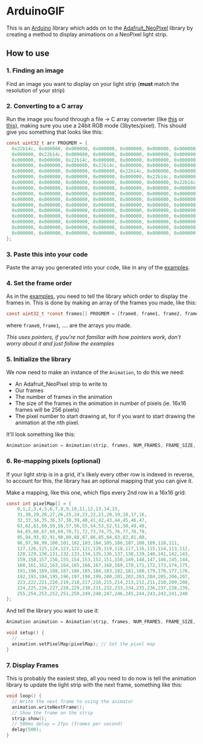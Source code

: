 # ArduinoGIF

This is an [Arduino](https://www.arduino.cc/) library which adds on to the [Adafruit_NeoPixel](https://github.com/adafruit/Adafruit_NeoPixel) library by creating a method to display animations on a NeoPixel light strip. 

## How to use

### 1. Finding an image

Find an image you want to display on your light strip (**must** match the resolution of your strip)

### 2. Converting to a C array
Run the image you found through a file -> C array converter (like [this](https://notisrac.github.io/FileToCArray/) or [this](https://github.com/bitbank2/image_to_c)), making sure you use a 24bit RGB mode (3bytes/pixel).
This should give you something that looks like this:
```c
const uint32_t arr PROGMEM = {
  0x22b14c, 0x000000, 0x000000, 0x000000, 0x000000, 0x000000, 0x000000, 0x000000, 0x000000, 0x000000, 0x000000, 0x000000, 0x000000, 0x000000, 0x000000, 0x000000, 
  0x000000, 0x22b14c, 0x000000, 0x000000, 0x000000, 0x000000, 0x000000, 0x000000, 0x000000, 0x000000, 0x000000, 0x000000, 0x000000, 0x000000, 0x000000, 0x000000, 
  0x000000, 0x000000, 0x22b14c, 0x000000, 0x000000, 0x000000, 0x000000, 0x000000, 0x000000, 0x000000, 0x000000, 0x000000, 0x000000, 0x000000, 0x000000, 0x000000, 
  0x000000, 0x000000, 0x000000, 0x22b14c, 0x000000, 0x000000, 0x000000, 0x000000, 0x000000, 0x000000, 0x000000, 0x000000, 0x000000, 0x000000, 0x000000, 0x000000, 
  0x000000, 0x000000, 0x000000, 0x000000, 0x22b14c, 0x000000, 0x000000, 0x000000, 0x000000, 0x000000, 0x000000, 0x000000, 0x000000, 0x000000, 0x000000, 0x000000, 
  0x000000, 0x000000, 0x000000, 0x000000, 0x000000, 0x22b14c, 0x000000, 0x000000, 0x000000, 0x000000, 0x000000, 0x000000, 0x000000, 0x000000, 0x000000, 0x000000, 
  0x000000, 0x000000, 0x000000, 0x000000, 0x000000, 0x000000, 0x22b14c, 0x000000, 0x000000, 0x000000, 0x000000, 0x000000, 0x000000, 0x000000, 0x000000, 0x000000, 
  0x000000, 0x000000, 0x000000, 0x000000, 0x000000, 0x000000, 0x000000, 0x22b14c, 0x000000, 0x000000, 0x000000, 0x000000, 0x000000, 0x000000, 0x000000, 0x000000, 
  0x000000, 0x000000, 0x000000, 0x000000, 0x000000, 0x000000, 0x000000, 0x000000, 0x22b14c, 0x000000, 0x000000, 0x000000, 0x000000, 0x000000, 0x000000, 0x000000, 
  0x000000, 0x000000, 0x000000, 0x000000, 0x000000, 0x000000, 0x000000, 0x000000, 0x000000, 0x22b14c, 0x000000, 0x000000, 0x000000, 0x000000, 0x000000, 0x000000, 
  0x000000, 0x000000, 0x000000, 0x000000, 0x000000, 0x000000, 0x000000, 0x000000, 0x000000, 0x000000, 0x22b14c, 0x000000, 0x000000, 0x000000, 0x000000, 0x000000, 
  0x000000, 0x000000, 0x000000, 0x000000, 0x000000, 0x000000, 0x000000, 0x000000, 0x000000, 0x000000, 0x000000, 0x22b14c, 0x000000, 0x000000, 0x000000, 0x000000, 
  0x000000, 0x000000, 0x000000, 0x000000, 0x000000, 0x000000, 0x000000, 0x000000, 0x000000, 0x000000, 0x000000, 0x000000, 0x22b14c, 0x000000, 0x000000, 0x000000, 
  0x000000, 0x000000, 0x000000, 0x000000, 0x000000, 0x000000, 0x000000, 0x000000, 0x000000, 0x000000, 0x000000, 0x000000, 0x000000, 0x22b14c, 0x000000, 0x000000, 
  0x000000, 0x000000, 0x000000, 0x000000, 0x000000, 0x000000, 0x000000, 0x000000, 0x000000, 0x000000, 0x000000, 0x000000, 0x000000, 0x000000, 0x22b14c, 0x000000, 
  0x000000, 0x000000, 0x000000, 0x000000, 0x000000, 0x000000, 0x000000, 0x000000, 0x000000, 0x000000, 0x000000, 0x000000, 0x000000, 0x000000, 0x000000, 0x22b14c
};
```

### 3. Paste this into your code

Paste the array you generated into your code, like in any of the [examples](examples/).

### 4. Set the frame order

As in the [examples](examples/), you need to tell the library which order to display the frames in. This is done by making an array of the frames you made, like this:

```c
const uint32_t *const frames[] PROGMEM = {frame0, frame1, frame2, frame3};
```

where `frame0`, `frame1`, .... are the arrays you made.

*This uses pointers, if you're not familiar with how pointers work, don't worry about it and just follow the examples*

### 5. Initialize the library

We now need to make an instance of the `Animation`, to do this we need:
 - An Adafruit_NeoPixel strip to write to
 - Our frames
 - The number of frames in the animation 
 - The size of the frames in the animation in number of pixels (ie. 16x16 frames will be 256 pixels)
 - The pixel number to start drawing at, for if you want to start drawing the animation at the nth pixel.

It'll look something like this:
```c
Animation animation = Animation(strip, frames, NUM_FRAMES, FRAME_SIZE, 4);
```

### 6. Re-mapping pixels (optional) 
If your light strip is in a grid, it's likely every other row is indexed in reverse, to account for this, the library has an optional mapping that you can give it.

Make a mapping, like this one, which flips every 2nd row in a 16x16 grid:
```c
const int pixelMap[] = {
    0,1,2,3,4,5,6,7,8,9,10,11,12,13,14,15,
    31,30,29,28,27,26,25,24,23,22,21,20,19,18,17,16,
    32,33,34,35,36,37,38,39,40,41,42,43,44,45,46,47,
    63,62,61,60,59,58,57,56,55,54,53,52,51,50,49,48,
    64,65,66,67,68,69,70,71,72,73,74,75,76,77,78,79,
    95,94,93,92,91,90,89,88,87,86,85,84,83,82,81,80,
    96,97,98,99,100,101,102,103,104,105,106,107,108,109,110,111,
    127,126,125,124,123,122,121,120,119,118,117,116,115,114,113,112,
    128,129,130,131,132,133,134,135,136,137,138,139,140,141,142,143,
    159,158,157,156,155,154,153,152,151,150,149,148,147,146,145,144,
    160,161,162,163,164,165,166,167,168,169,170,171,172,173,174,175,
    191,190,189,188,187,186,185,184,183,182,181,180,179,178,177,176,
    192,193,194,195,196,197,198,199,200,201,202,203,204,205,206,207,
    223,222,221,220,219,218,217,216,215,214,213,212,211,210,209,208,
    224,225,226,227,228,229,230,231,232,233,234,235,236,237,238,239,
    255,254,253,252,251,250,249,248,247,246,245,244,243,242,241,240
};
```

And tell the library you want to use it:
```c
Animation animation = Animation(strip, frames, NUM_FRAMES, FRAME_SIZE, 4);

void setup() {
  // .....
  animation.setPixelMap(pixelMap); // Set the pixel map
}
```

### 7. Display Frames

This is probably the easiest step, all you need to do now is tell the animation library to update the light strip with the next frame, something like this:

```c
void loop() {
  // Write the next frame to using the animator
  animation.writeNextFrame();
  // Show the frame on the strip
  strip.show();
  // 500ms delay = 2fps (frames per second)
  delay(500);
}
```